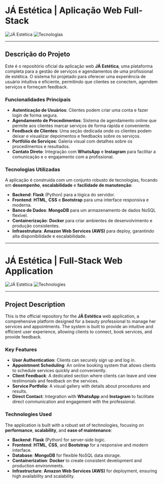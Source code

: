 # JÁ Estética | Aplicação Web Full-Stack

![JÁ Estética](https://img.shields.io/badge/Status-Em%20Desenvolvimento-yellow)
![Tecnologias](https://img.shields.io/badge/Tecnologias-Flask%2C%20MongoDB%2C%20Docker%2C%20AWS-blue)

---

## Descrição do Projeto

Este é o repositório oficial da aplicação web **JÁ Estética**, uma plataforma completa para a gestão de serviços e agendamentos de uma profissional de estética. O sistema foi projetado para oferecer uma experiência de usuário intuitiva e eficiente, permitindo que clientes se conectem, agendem serviços e forneçam feedback.

### Funcionalidades Principais

* **Autenticação de Usuários**: Clientes podem criar uma conta e fazer login de forma segura.
* **Agendamento de Procedimentos**: Sistema de agendamento online que permite aos clientes marcar serviços de forma rápida e conveniente.
* **Feedback de Clientes**: Uma seção dedicada onde os clientes podem deixar e visualizar depoimentos e feedbacks sobre os serviços.
* **Portfólio de Serviços**: Galeria visual com detalhes sobre os procedimentos e resultados.
* **Contato Direto**: Integração com **WhatsApp** e **Instagram** para facilitar a comunicação e o engajamento com a profissional.

### Tecnologias Utilizadas

A aplicação é construída com um conjunto robusto de tecnologias, focando em **desempenho**, **escalabilidade** e **facilidade de manutenção**:

* **Backend**: **Flask** (Python) para a lógica do servidor.
* **Frontend**: **HTML**, **CSS** e **Bootstrap** para uma interface responsiva e moderna.
* **Banco de Dados**: **MongoDB** para um armazenamento de dados NoSQL flexível.
* **Containerização**: **Docker** para criar ambientes de desenvolvimento e produção consistentes.
* **Infraestrutura**: **Amazon Web Services (AWS)** para deploy, garantindo alta disponibilidade e escalabilidade.

---

# JÁ Estética | Full-Stack Web Application

![JÁ Estética](https://img.shields.io/badge/Status-Under%20Development-yellow)
![Technologies](https://img.shields.io/badge/Technologies-Flask%2C%20MongoDB%2C%20Docker%2C%20AWS-blue)

---

## Project Description

This is the official repository for the **JÁ Estética** web application, a comprehensive platform designed for a beauty professional to manage her services and appointments. The system is built to provide an intuitive and efficient user experience, allowing clients to connect, book services, and provide feedback.

### Key Features

* **User Authentication**: Clients can securely sign up and log in.
* **Appointment Scheduling**: An online booking system that allows clients to schedule services quickly and conveniently.
* **Client Feedback**: A dedicated section where clients can leave and view testimonials and feedback on the services.
* **Service Portfolio**: A visual gallery with details about procedures and results.
* **Direct Contact**: Integration with **WhatsApp** and **Instagram** to facilitate direct communication and engagement with the professional.

### Technologies Used

The application is built with a robust set of technologies, focusing on **performance**, **scalability**, and **ease of maintenance**:

* **Backend**: **Flask** (Python) for server-side logic.
* **Frontend**: **HTML**, **CSS**, and **Bootstrap** for a responsive and modern interface.
* **Database**: **MongoDB** for flexible NoSQL data storage.
* **Containerization**: **Docker** to create consistent development and production environments.
* **Infrastructure**: **Amazon Web Services (AWS)** for deployment, ensuring high availability and scalability.